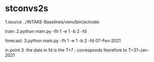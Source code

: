 # stconvs2s   

1.source ../INTAKE-Baselines/venv/bin/activate


train:
2.python main.py -fh 1 -e 1 -b 2 -fd 


forecast:
3.python main.py -fh 1 -e 1 -b 2 -fd 07-Fev-2021

in point 3. the date in fd is the T+7 ; corresponds therefore to T=31-Jan-2021



